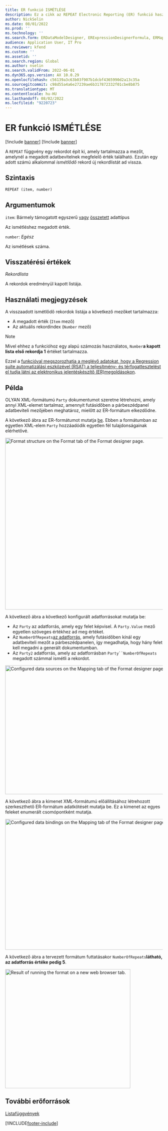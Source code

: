 ```yaml
---
title: ER funkció ISMÉTLÉSE
description: Ez a cikk az REPEAT Electronic Reporting (ER) funkció használatával kapcsolatban tartalmaz tájékoztatást.
author: NickSelin
ms.date: 08/01/2022
ms.prod: ''
ms.technology: ''
ms.search.form: ERDataModelDesigner, ERExpressionDesignerFormula, ERMappedFormatDesigner, ERModelMappingDesigner
audience: Application User, IT Pro
ms.reviewer: kfend
ms.custom: ''
ms.assetid: ''
ms.search.region: Global
ms.author: nselin
ms.search.validFrom: 2022-06-01
ms.dyn365.ops.version: AX 10.0.29
ms.openlocfilehash: c56139a3c63b03f907b1dcbf4365990d2a13c35a
ms.sourcegitcommit: c98d55a4a6e27239ae6b317872332f01cbe8b875
ms.translationtype: MT
ms.contentlocale: hu-HU
ms.lasthandoff: 08/02/2022
ms.locfileid: "9220723"
---
```

# <a name="repeat-er-function"></a>ER funkció ISMÉTLÉSE

[!include [banner](../includes/banner.md)]
[!include [banner](../includes/preview-banner.md)]

A `REPEAT` függvény egy rekordot épít ki, amely tartalmazza a mezőt, amelynél a megadott adatbevitelnek megfelelő érték található. Ezután egy adott számú alkalommal *ismétlődő* rekord új rekordlistát ad vissza.

## <a name="syntax"></a>Szintaxis

```vb
REPEAT (item, number)
```

## <a name="arguments"></a>Argumentumok

`item`: Bármely támogatott egyszerű [vagy](er-formula-supported-data-types-primitive.md) [összetett](er-formula-supported-data-types-composite.md) adattípus

Az ismétléshez megadott érték.

`number`: *Egész*

Az ismétlések száma.

## <a name="return-values"></a>Visszatérési értékek

*Rekordlista*

A rekordok eredményül kapott listája.

## <a name="usage-notes"></a>Használati megjegyzések

A visszaadott ismétlődő rekordok listája a következő mezőket tartalmazza:

- A megadott érték (`Item` mező)
- Az aktuális rekordindex (`Number` mező)

> [!NOTE]
> Mivel ehhez a funkcióhoz egy alapú számozás használatos, `Number`**a kapott lista első rekordja 1** értéket tartalmazza.

Ezzel a [funkcióval megszorozhatja a meglévő adatokat, hogy a Regression suite automatizálási eszközével (RSAT) a teljesítmény- és térfogattesztelést el tudja látni az elektronikus jelentéskészítő (ER)](general-electronic-reporting.md)[megoldásokon](../perf-test/rsat/rsat-overview.md).

## <a name="example"></a>Példa

OLYAN XML-formátumú `Party` dokumentumot szeretne létrehozni, amely annyi XML-elemet tartalmaz, amennyit futásidőben a párbeszédpanel adatbeviteli mezőjében meghatároz, mielőtt az ER-formátum elkezdődne.

A következő ábra az ER-formátumot mutatja [be](er-overview-components.md#format-component). Ebben a formátumban az egyetlen XML-elem `Party` hozzáadódik egyetlen fél tulajdonságainak elérhetővé.

<a href="./media/er-repeat-function-1.png"><img src="./media/er-repeat-function-1.png" alt="Format structure on the Format tab of the Format designer page." class="alignnone size-full" width="929" height="548" /></a>

A következő ábra a következő konfigurált adatforrásokat mutatja be:

- Az `Party` az adatforrás, amely egy felet képvisel. A `Party.Value` mező egyetlen szöveges értékhez ad meg értéket.
- Az `NumberOfRepeats`[az adatforrás](er-user-input-parameter-data-sources.md), amely futásidőben kínál egy adatbeviteli mezőt a párbeszédpanelen, így megadhatja, hogy hány felet kell megadni a generált dokumentumban.
- Az `Party2` adatforrás, amely az adatforrásban `Party``NumberOfRepeats` megadott számmal ismétli a rekordot.

<a href="./media/er-repeat-function-2.png"><img src="./media/er-repeat-function-2.png" alt="Configured data sources on the Mapping tab of the Format designer page." class="alignnone size-full" width="1044" height="411" /></a>

A következő ábra a kimenet XML-formátumú előállításához létrehozott szerkeszthető ER-formátum adatkötését mutatja be. Ez a kimenet az egyes feleket enumerált csomópontként mutatja.

<a href="./media/er-repeat-function-3.png"><img src="./media/er-repeat-function-3.png" alt="Configured data bindings on the Mapping tab of the Format designer page." class="alignnone size-full" width="1051" height="417" /></a>

A következő ábra a tervezett formátum futtatásakor `NumberOfRepeats`**látható, az adatforrás értéke pedig 5**.

<a href="./media/er-repeat-function-4.png"><img src="./media/er-repeat-function-4.png" alt="Result of running the format on a new web browser tab." class="alignnone wp-image-290711 size-full" width="400" height="380" /></a>

## <a name="additional-resources"></a>További erőforrások

[Listafüggvények](er-functions-category-list.md)

[!INCLUDE[footer-include](../../../includes/footer-banner.md)]
